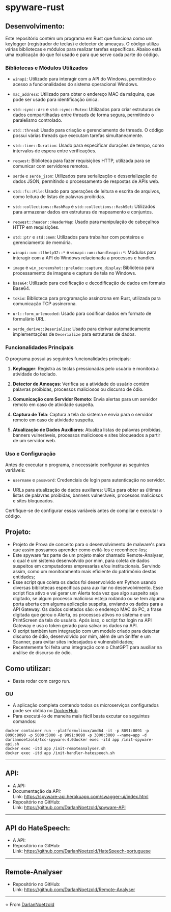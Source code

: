 # spyware-rust

## Desenvolvimento:
Este repositório contém um programa em Rust que funciona como um keylogger (registrador de teclas) e detector de ameaças. O código utiliza várias bibliotecas e módulos para realizar tarefas específicas. Abaixo está uma explicação do que foi usado e para que serve cada parte do código.

### Bibliotecas e Módulos Utilizados

- `winapi`: Utilizado para interagir com a API do Windows, permitindo o acesso a funcionalidades do sistema operacional Windows.

- `mac_address`: Utilizado para obter o endereço MAC da máquina, que pode ser usado para identificação única.

- `std::sync::Arc` e `std::sync::Mutex`: Utilizados para criar estruturas de dados compartilhadas entre threads de forma segura, permitindo o paralelismo controlado.

- `std::thread`: Usado para criação e gerenciamento de threads. O código possui várias threads que executam tarefas simultaneamente.

- `std::time::Duration`: Usado para especificar durações de tempo, como intervalos de espera entre verificações.

- `reqwest`: Biblioteca para fazer requisições HTTP, utilizada para se comunicar com servidores remotos.

- `serde` e `serde_json`: Utilizados para serialização e desserialização de dados JSON, permitindo o processamento de respostas de APIs web.

- `std::fs::File`: Usado para operações de leitura e escrita de arquivos, como leitura de listas de palavras proibidas.

- `std::collections::HashMap` e `std::collections::HashSet`: Utilizados para armazenar dados em estruturas de mapeamento e conjuntos.

- `reqwest::header::HeaderMap`: Usado para manipulação de cabeçalhos HTTP em requisições.

- `std::ptr` e `std::mem`: Utilizados para trabalhar com ponteiros e gerenciamento de memória.

- `winapi::um::tlhelp32::*` e `winapi::um::handleapi::*`: Módulos para interagir com a API do Windows relacionada a processos e handles.

- `image` e `win_screenshot::prelude::capture_display`: Biblioteca para processamento de imagens e captura de tela no Windows.

- `base64`: Utilizado para codificação e decodificação de dados em formato Base64.

- `tokio`: Biblioteca para programação assíncrona em Rust, utilizada para comunicação TCP assíncrona.

- `url::form_urlencoded`: Usado para codificar dados em formato de formulário URL.

- `serde_derive::Deserialize`: Usado para derivar automaticamente implementações de `Deserialize` para estruturas de dados.

### Funcionalidades Principais

O programa possui as seguintes funcionalidades principais:

1. **Keylogger**: Registra as teclas pressionadas pelo usuário e monitora a atividade do teclado.

2. **Detector de Ameaças**: Verifica se a atividade do usuário contém palavras proibidas, processos maliciosos ou discurso de ódio.

3. **Comunicação com Servidor Remoto**: Envia alertas para um servidor remoto em caso de atividade suspeita.

4. **Captura de Tela**: Captura a tela do sistema e envia para o servidor remoto em caso de atividade suspeita.

5. **Atualização de Dados Auxiliares**: Atualiza listas de palavras proibidas, banners vulneráveis, processos maliciosos e sites bloqueados a partir de um servidor web.

### Uso e Configuração

Antes de executar o programa, é necessário configurar as seguintes variáveis:

- `username` e `password`: Credenciais de login para autenticação no servidor.

- URLs para atualização de dados auxiliares: URLs para obter as últimas listas de palavras proibidas, banners vulneráveis, processos maliciosos e sites bloqueados.

Certifique-se de configurar essas variáveis antes de compilar e executar o código.


## Projeto:
* Projeto de Prova de conceito para o desenvolvimento de malware's para que assim possamos aprender como evitá-los e reconhece-los;
* Este spyware faz parte de um projeto maior chamado Remote-Analyser, o qual é um sistema desenvolvido por mim, para coleta de dados suspeitos em computadores empresarias e/ou institucionais. Servindo assim, como um monitoramento mais eficiente do patrimônio destas entidades;
* Esse script que coleta os dados foi desenvolvido em Python usando diversas bibliotecas específicas para auxiliar no desenvolvimento. Esse script fica ativo e vai gerar um Alerta toda vez que algo suspeito seja digitado, se algum processo malicioso esteja rodando ou se tem alguma porta aberta com alguma aplicação suspeita, enviando os dados para a API Gateway. Os dados coletados são: o endereço MAC do PC, a frase digitada que gerou o Alerta, os processos ativos no sistema e um PrintScreen da tela do usuário. Após isso, o script faz login na API Gateway e usa o token gerado para salvar os dados na API.
* O script também tem integração com um modelo criado para detectar discurso de ódio, desenvolvido por mim, além de um Sniffer e um Scanner, para evitar sites indesejados e vulnerabilidades;
*  Recentemente foi feita uma integração com o ChatGPT para auxiliar na análise de discurso de ódio.

## Como utilizar:
 - Basta rodar com cargo run.

### OU

* A aplicação completa contendo todos os microserviços configurados pode ser obtida no [DockerHub](https://hub.docker.com/repository/docker/darlannoetzold/tcc-spyware/general).
* Para executá-lo de maneira mais fácil basta excutar os seguintes comandos:
```
docker container run --platform=linux/amd64 -it -p 8091:8091 -p 8090:8090 -p 5000:5000 -p 9091:9090 -p 3000:3000 --name=app -d darlannoetzold/tcc-spyware:4.0docker exec -itd app /init-spyware-api.sh
docker exec -itd app /init-remoteanalyser.sh
docker exec -itd app /init-handler-hatespeech.sh
```

---
## API:
* A API:
* Documentação da API:
<br>Link: https://spyware-api.herokuapp.com/swagger-ui/index.html
* Repositório no GitHub:
<br>Link: https://github.com/DarlanNoetzold/spyware-API

---
## API do HateSpeech:
* A API:
* Repositório no GitHub:
<br>Link: https://github.com/DarlanNoetzold/HateSpeech-portuguese

---
## Remote-Analyser
* Repositório no GitHub:
<br>Link: https://github.com/DarlanNoetzold/Remote-Analyser

---
⭐️ From [DarlanNoetzold](https://github.com/DarlanNoetzold)
